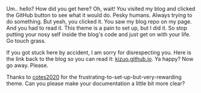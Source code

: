 Um.. hello? How did you get here? Oh, wait! You visited my blog and clicked the GitHub button to see what it would do. Pesky humans. Always trying to do something. But yeah, you clicked it. You saw my blog repo on my page. And you had to read it. This theme is a pain to set up, but I did it. So stop putting your nosy self inside the blog's code and just get on with your life. Go touch grass. 

If you got stuck here by accident, I am sorry for disrespecting you. Here is the link back to the blog so you can read it: [kizuo.github.io](kizuo.github.io). Ya happy? Now go away. Please. 


Thanks to [cotes2020](https://github.com/cotes2020) for the frustrating-to-set-up-but-very-rewarding theme. Can you please make your documentation a little bit more clear?
